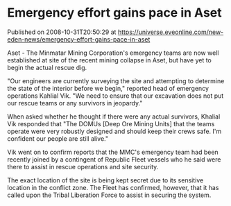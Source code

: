 # Emergency effort gains pace in Aset
Published on 2008-10-31T20:50:29 at https://universe.eveonline.com/new-eden-news/emergency-effort-gains-pace-in-aset

Aset - The Minmatar Mining Corporation's emergency teams are now well established at site of the recent mining collapse in Aset, but have yet to begin the actual rescue dig.

"Our engineers are currently surveying the site and attempting to determine the state of the interior before we begin," reported head of emergency operations Kahlial Vik. "We need to ensure that our excavation does not put our rescue teams or any survivors in jeopardy."

When asked whether he thought if there were any actual survivors, Khalial Vik responded that "The DOMUs [Deep Ore Mining Units] that the teams operate were very robustly designed and should keep their crews safe. I'm confident our people are still alive."

Vik went on to confirm reports that the MMC's emergency team had been recently joined by a contingent of Republic Fleet vessels who he said were there to assist in rescue operations and site security.

The exact location of the site is being kept secret due to its sensitive location in the conflict zone. The Fleet has confirmed, however, that it has called upon the Tribal Liberation Force to assist in securing the system.
